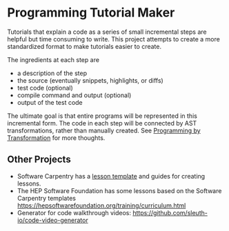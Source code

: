 # Programming Tutorial Maker

Tutorials that explain a code as a series of small incremental steps are helpful but time consuming to write.  This project attempts to create a more standardized format to make tutorials easier to create.

The ingredients at each step are
 - a description of the step
 - the source (eventually snippets, highlights, or diffs)
 - test code (optional)
 - compile command and output (optional)
 - output of the test code


The ultimate goal is that entire programs will be represented in this incremental form.  The code in each step will be connected by AST transformations, rather than manually created.  See [Programming by Transformation](https://github.com/markdewing/next_steps_in_programming/blob/master/programming_by_transformations.md) for more thoughts.


## Other Projects

* Software Carpentry has a [lesson template](https://carpentries.github.io/lesson-example/) and guides for creating lessons.
* The HEP Software Foundation has some lessons based on the Software Carpentry templates https://hepsoftwarefoundation.org/training/curriculum.html
* Generator for code walkthrough videos: https://github.com/sleuth-io/code-video-generator
